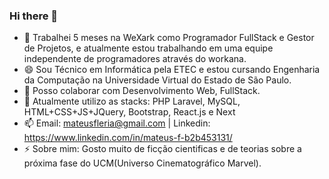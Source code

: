 ### Hi there 👋

- 🔭 Trabalhei 5 meses na WeXark como Programador FullStack e Gestor de Projetos, e atualmente estou trabalhando em uma equipe independente de programadores através do workana.
- 😄 Sou Técnico em Informática pela ETEC e estou cursando Engenharia da Computação na Universidade Virtual do Estado de São Paulo.
- 🤔 Posso colaborar com Desenvolvimento Web, FullStack.
- 💬 Atualmente utilizo as stacks: PHP Laravel, MySQL, HTML+CSS+JS+JQuery, Bootstrap, React.js e Next
- 📫 Email: mateusfleria@gmail.com | Linkedin: https://www.linkedin.com/in/mateus-f-b2b453131/
- ⚡ Sobre mim: Gosto muito de ficção cientificas e de teorias sobre a próxima fase do UCM(Universo Cinematográfico Marvel).
